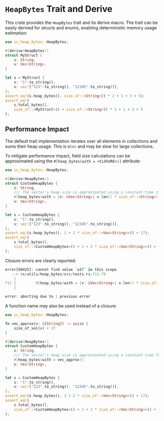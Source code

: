 `HeapBytes` Trait and Derive
============================

This crate provides the `HeapBytes` trait and its derive macro.
The trait can be easily derived for structs and enums,
enabling deterministic memory usage estimation:

```rust
use ic_heap_bytes::HeapBytes;

#[derive(HeapBytes)]
struct MyStruct {
    s: String,
    v: Vec<String>,
}

let s = MyStruct {
    s: "1".to_string(),
    v: vec!["123".to_string(), "12345".to_string()],
};
assert_eq!(s.heap_bytes(), size_of::<String>() * 2 + 1 + 3 + 5);
assert_eq!(
    s.total_bytes(),
    size_of::<MyStruct>() + size_of::<String>() * 2 + 1 + 3 + 5
);
```

Performance Impact
------------------

The default trait implementation iterates over all elements in collections
and sums their heap usage. This is `O(n)` and may be slow for large collections.

To mitigate performance impact, field size calculations can be
approximated using the `#[heap_bytes(with = <CLOSURE>)]` attribute:

```rust
use ic_heap_bytes::HeapBytes;

#[derive(HeapBytes)]
struct CustomHeapBytes {
    s: String,
    /// The vector's heap size is approximated using a constant-time closure.
    #[heap_bytes(with = |v: &Vec<String>| v.len() * size_of::<String>() + 17)]
    v: Vec<String>,
}

let s = CustomHeapBytes {
    s: "1".to_string(),
    v: vec!["123".to_string(), "12345".to_string()],
};
assert_eq!(s.heap_bytes(), 1 + 2 * size_of::<Vec<String>>() + 17);
assert_eq!(
    s.total_bytes(),
    size_of::<CustomHeapBytes>() + 1 + 2 * size_of::<Vec<String>>() + 17
);
```

Closure errors are clearly reported:

```rust
error[E0425]: cannot find value `a17` in this scope
   --> rs/utils/heap_bytes/src/tests.rs:711:79
    |
711 |         #[heap_bytes(with = |v: &Vec<String>| v.len() * size_of::<String>() + a17)]
    |                                                                               ^^^ not found in this scope

error: aborting due to 1 previous error
```

A function name may also be used instead of a closure:

```rust
use ic_heap_bytes::HeapBytes;

fn vec_approx(v: &[String]) -> usize {
    size_of_val(v) + 17
}

#[derive(HeapBytes)]
struct CustomHeapBytes {
    s: String,
    /// The vector's heap size is approximated using a constant-time function.
    #[heap_bytes(with = vec_approx)]
    v: Vec<String>,
}

let s = CustomHeapBytes {
    s: "1".to_string(),
    v: vec!["123".to_string(), "12345".to_string()],
};
assert_eq!(s.heap_bytes(), 1 + 2 * size_of::<Vec<String>>() + 17);
assert_eq!(
    s.total_bytes(),
    size_of::<CustomHeapBytes>() + 1 + 2 * size_of::<Vec<String>>() + 17
);
```
